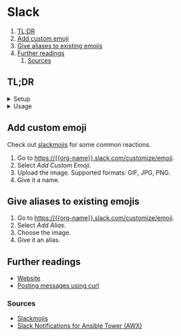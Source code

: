 # Slack

1. [TL;DR](#tldr)
1. [Add custom emoji](#add-custom-emoji)
1. [Give aliases to existing emojis](#give-aliases-to-existing-emojis)
1. [Further readings](#further-readings)
   1. [Sources](#sources)

## TL;DR

<details>
  <summary>Setup</summary>

```sh
brew install --cask 'slack'
mas install '803453959'
```

</details>

<details>
  <summary>Usage</summary>

```sh
# Send notifications to channels
curl -X POST -H 'Content-type: application/json' \
  --data '{"text": "Staging DB restore completed successfully"}' \
  'https://hooks.slack.com/services/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'
```

</details>

<!-- Uncomment if used
<details>
  <summary>Real world use cases</summary>

```sh
```

</details>
-->

## Add custom emoji

Check out [slackmojis] for some common reactions.

1. Go to <https://{{org-name}}.slack.com/customize/emoji>.
1. Select _Add Custom Emoji_.
1. Upload the image.
   Supported formats: GIF, JPG, PNG.
1. Give it a name.

## Give aliases to existing emojis

1. Go to <https://{{org-name}}.slack.com/customize/emoji>.
1. Select _Add Alias_.
1. Choose the image.
1. Give it an alias.

## Further readings

- [Website]
- [Posting messages using curl]

### Sources

- [Slackmojis]
- [Slack Notifications for Ansible Tower (AWX)]

<!--
  Reference
  ═╬═Time══
  -->

<!-- In-article sections -->
<!-- Knowledge base -->
<!-- Files -->
<!-- Upstream -->
[posting messages using curl]: https://api.slack.com/tutorials/tracks/posting-messages-with-curl
[website]: https://slack.com/

<!-- Others -->
[slack notifications for ansible tower (awx)]: https://mpolinowski.github.io/docs/DevOps/Ansible/2021-04-30-ansible-tower-slack-notifications/2021-04-30/
[slackmojis]: https://slackmojis.com/
